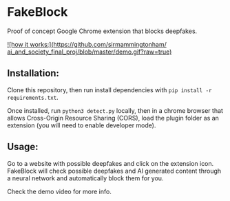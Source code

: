# FakeBlock
Proof of concept Google Chrome extension that blocks deepfakes.

[![how it works:](https://github.com/sirmammingtonham/
ai_and_society_final_proj/blob/master/demo.gif?raw=true)](https://docs.google.com/presentation/d/1CHGox3OH4PVB3Ks_ThE1JMyCckJGKKIai0LA9rffEec/edit?usp=sharing)

## Installation:
Clone this repository, then run install dependencies with ```pip install -r requirements.txt```.

Once installed, run ```python3 detect.py``` locally, then in a chrome browser that allows Cross-Origin Resource Sharing (CORS), load the plugin folder as an extension (you will need to enable developer mode).

## Usage:
Go to a website with possible deepfakes and click on the extension icon. FakeBlock will check possible deepfakes and AI generated content through a neural network and automatically block them for you.

Check the demo video for more info.
